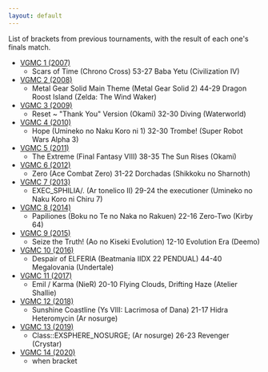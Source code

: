 ```yaml
---
layout: default
---
```


List of brackets from previous tournaments, with the result of each one's finals match.

* [VGMC 1 (2007)](http://www.bracketmaker.com/tlist.cfm?tid=229929)
  * Scars of Time (Chrono Cross) 53-27 Baba Yetu (Civilization IV)
* [VGMC 2 (2008)](http://www.bracketmaker.com/tlist.cfm?tid=276389)
  * Metal Gear Solid Main Theme (Metal Gear Solid 2) 44-29 Dragon Roost Island (Zelda: The Wind Waker)
* [VGMC 3 (2009)](http://www.bracketmaker.com/tlist.cfm?tid=327002)
  * Reset ~ "Thank You" Version (Okami) 32-30 Diving (Waterworld)
* [VGMC 4 (2010)](http://www.bracketmaker.com/tlist.cfm?tid=364957)
  * Hope (Umineko no Naku Koro ni 1) 32-30 Trombe! (Super Robot Wars Alpha 3)
* [VGMC 5 (2011)](http://www.bracketmaker.com/tlist.cfm?tid=397610)
  * The Extreme (Final Fantasy VIII) 38-35 The Sun Rises (Okami)
* [VGMC 6 (2012)](http://www.bracketmaker.com/tlist.cfm?tid=426428)
  * Zero (Ace Combat Zero) 31-22 Dorchadas (Shikkoku no Sharnoth)
* [VGMC 7 (2013)](http://www.bracketmaker.com/tlist.cfm?tid=444450)
  * EXEC_SPHILIA/. (Ar tonelico II) 29-24 the executioner (Umineko no Naku Koro ni Chiru 7)
* [VGMC 8 (2014)](http://www.bracketmaker.com/tmenu.cfm?tid=454368)
  * Papiliones (Boku no Te no Naka no Rakuen) 22-16 Zero-Two (Kirby 64)
* [VGMC 9 (2015)](http://www.bracketmaker.com/tmenu.cfm?tid=459544)
  * Seize the Truth! (Ao no Kiseki Evolution) 12-10 Evolution Era (Deemo)
* [VGMC 10 (2016)](http://www.bracketmaker.com/tmenu.cfm?tid=463073)
  * Despair of ELFERIA (Beatmania IIDX 22 PENDUAL) 44-40 Megalovania (Undertale)
* [VGMC 11 (2017)](http://www.bracketmaker.com/tlist.cfm?tid=466312)
  * Emil / Karma (NieR) 20-10 Flying Clouds, Drifting Haze (Atelier Shallie)
* [VGMC 12 (2018)](http://www.bracketmaker.com/tlist.cfm?tid=469506)
  * Sunshine Coastline (Ys VIII: Lacrimosa of Dana) 21-17 Hidra Heteromycin (Ar nosurge)
* [VGMC 13 (2019)](http://www.bracketmaker.com/tlist.cfm?tid=471679)
  * Class::EXSPHERE_NOSURGE; (Ar nosurge) 26-23 Revenger (Crystar)
* [VGMC 14 (2020)](https://gamefaqs.gamespot.com/boards/8-gamefaqs-contests?search=vgmc)
  * when bracket